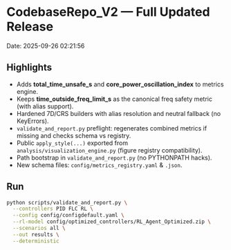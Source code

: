 # CodebaseRepo_V2 — Full Updated Release
Date: 2025-09-26 02:21:56

## Highlights
- Adds **total_time_unsafe_s** and **core_power_oscillation_index** to metrics engine.
- Keeps **time_outside_freq_limit_s** as the canonical freq safety metric (with alias support).
- Hardened 7D/CRS builders with alias resolution and neutral fallback (no KeyErrors).
- `validate_and_report.py` preflight: regenerates combined metrics if missing and checks schema vs registry.
- Public `apply_style(...)` exported from `analysis/visualization_engine.py` (figure registry compatibility).
- Path bootstrap in `validate_and_report.py` (no PYTHONPATH hacks).
- New schema files: `config/metrics_registry.yaml` & `.json`.

## Run
```bash
python scripts/validate_and_report.py \
  --controllers PID FLC RL \
  --config config/configdefault.yaml \
  --rl-model config/optimized_controllers/RL_Agent_Optimized.zip \
  --scenarios all \
  --out results \
  --deterministic
```
